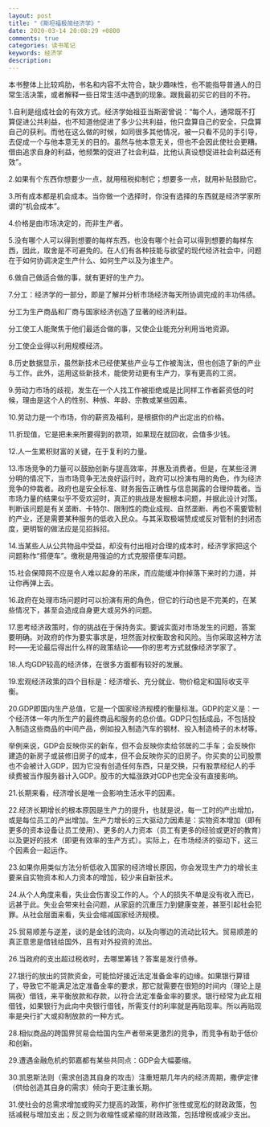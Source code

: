 ```yaml
---
layout: post
title: "《斯坦福极简经济学》"
date: 2020-03-14 20:08:29 +0800
comments: true
categories: 读书笔记
keywords: 经济学
description: 
---
```




本书整体上比较鸡肋，书名和内容不太符合，缺少趣味性，也不能指导普通人的日常生活决策，或者解释一些日常生活中遇到的现象。跟我最初买它的目的不符。

<!--more-->



1.自利是组成社会的有效方式。经济学始祖亚当斯密曾说：“每个人，通常既不打算促进公共利益，也不知道他促进了多少公共利益，他只盘算自己的安全，只盘算自己的获利。而他在这么做的时候，如同很多其他情况，被一只看不见的手引导，去促成一个与他本意无关的目的。虽然与他本意无关，但也不会因此使社会更糟。借由追求自身的利益，他频繁的促进了社会利益，比他认真设想促进社会利益还有效”。 

2.如果有个东西你想要少一点，就用租税抑制它；想要多一点，就用补贴鼓励它。 

3.所有成本都是机会成本。当你做一个选择时，你没有选择的东西就是经济学家所谓的“机会成本”。 

4.价格是由市场决定的，而非生产者。 

5.没有哪个人可以得到想要的每样东西，也没有哪个社会可以得到想要的每样东西，因此，取舍是不可避免的。在人们有各种技能与欲望的现代经济社会中，问题在于如何协调决定生产什么、如何生产以及为谁生产。 

6.做自己做适合做的事，就有更好的生产力。 

7.分工：经济学的一部分，即是了解并分析市场经济每天所协调完成的丰功伟绩。 

分工为生产商品和厂商与国家经济创造了显著的经济利益。 

分工使工人能聚焦于他们最适合做的事，又使企业能充分利用当地资源。 

分工使企业得以利用规模经济。 

8.历史数据显示，虽然新技术已经使某些产业与工作被淘汰，但也创造了新的产业与工作。此外，运用这些新技术，能使劳动更有生产力，享有更高的工资。 

9.劳动力市场的歧视，发生在一个人找工作被拒绝或是比同样工作者薪资低的时候，理由是这个人的性别、种族、年龄、宗教或某些因素。 

10.劳动力是一个市场，你的薪资及福利，是根据你的产出定出的价格。 

11.折现值，它是把未来所要得到的款项，如果现在就回收，会值多少钱。 

12.人一生累积财富的关键，在于复利的力量。 

13.市场竞争的力量可以鼓励创新与提高效率，并惠及消费者。但是，在某些泾渭分明的情况下，当市场竞争无法良好运行时，政府可以扮演有用的角色，作为经济竞争的仲裁者。政府也是安全标准、财务报告正确性与信息揭露的合理仲裁者。当市场力量的结果似乎不受欢迎时，真正的挑战是发掘根本问题，并据此设计对策。判断该问题是有关垄断、卡特尔、限制性的商业成规、自然垄断、再也不需要管制的产业，还是需要某种服务的低收入民众。与其采取极端赞成或反对管制的封闭态度，更明智的做法应是见招拆招。 

14.当某些人从公共物品中受益，却没有付出相对合理的成本时，经济学家把这个问题称作“搭便车”。缴税是用强迫的方式克服搭便车问题。 

15.社会保障网不应是令人难以起身的吊床，而应能缓冲你掉落下来时的力道，并让你再弹上去。 

16.政府在处理市场问题时可以扮演有用的角色，但它的行动也是不完美的，在某些情况下，甚至会造成自身更大或另外的问题。 

17.思考经济政策时，你的挑战在于保持务实。要诚实面对市场发生的问题，答案要明确。对政府的作为要实事求是，坦然面对权衡取舍和风险。当你采取这种方法时——无论最后得出什么样的政策结论——你的思考方式就像经济学家了。 

18.人均GDP较高的经济体，在很多方面都有较好的发展。 

19.宏观经济政策的四个目标是：经济增长、充分就业、物价稳定和国际收支平衡。 

20.GDP即国内生产总值，它是一个国家经济规模的衡量标准。GDP的定义是：一个经济体一年内所生产的最终商品和服务的总价值。GDP只包括成品，不包括投入制造这些商品的中间产品，例如投入制造汽车的钢材、投入制造椅子的木材等。 

举例来说，GDP会反映你买的新车，但不会反映你卖给邻居的二手车；会反映你建造的新房子或装修旧房子的成本，但不会反映你买的旧房子。你买卖的公司股票也不会被计入GDP，因为它没有创造任何东西，只是交换，只有股票经纪人的手续费被当作服务器计入GDP。股市的大幅涨跌对GDP也完全没有直接影响。 

21.长期来看，经济增长是唯一会影响生活水平的因素。 

22.经济长期增长的根本原因是生产力的提升，也就是说，每一工时的产出增加，或是每位员工的产出增加。生产力增长的三大驱动力因素是：实物资本增加（即有更多的资本设备让员工使用）、更多的人力资本（员工有更多的经验或更好的教育）以及更好的技术（即更有效率的生产方式）。实际上，在市场经济的驱动下，这三个因素会一起运作。 

23.如果你用类似方法分析低收入国家的经济增长原因，你会发现生产力的增长主要来自实物资本和人力资本的增加，较少来自新技术。 

24.从个人角度来看，失业会伤害没工作的人。个人的损失不单是没有收入而已，远甚于此。失业会带来社会问题，从家庭的沉重压力到健康变差，甚至引起社会犯罪。从社会层面来看，失业会缩减国家经济规模。 

25.贸易顺差与逆差，谈的是金钱的流向，以及向哪边的流动比较大。贸易顺差的真正意思是借钱给国外，且有对外投资的流出。 

26.当政府的支出超过税收时，去哪里筹钱？答案是发行债券。 

27.银行的放出的贷款资金，可能恰好接近法定准备金率的边缘。如果银行算错了，导致它不能满足法定准备金率的要求，那它就需要在很短的时间内（理论上是隔夜）借钱，来平衡放款和存款，以符合法定准备金率的要求。银行经常为此互相借钱，如果银行为此向中央银行借钱，所需支付的利率就是再贴现率。所以再贴现率是央行扩大或抑制放款的一种方式。 

28.相似商品的跨国界贸易会给国内生产者带来更激烈的竞争，而竞争有助于低价和创新。 

29.遭遇金融危机的郭嘉都有某些共同点：GDP会大幅萎缩。 

30.凯恩斯法则（需求创造其自身的攻击）注重短期几年内的经济周期，撒伊定律（供给创造其自身的需求）倾向于更注重长期。 

31.使社会的总需求增加或购买力提高的政策，称作扩张性或宽松的财政政策，包括减税与增加支出；反之则为收缩性或紧缩的财政政策，包括增税或减少支出。 